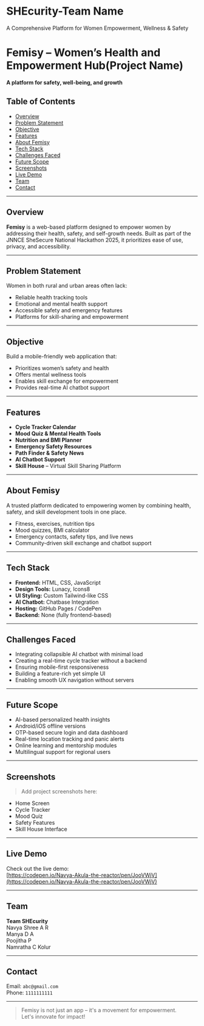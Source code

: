 # SHEcurity-Team Name
A Comprehensive Platform for Women Empowerment, Wellness &amp; Safety

# Femisy – Women’s Health and Empowerment Hub(Project Name)

**A platform for safety, well-being, and growth**

## Table of Contents
- [Overview](#overview)
- [Problem Statement](#problem-statement)
- [Objective](#objective)
- [Features](#features)
- [About Femisy](#about-femisy)
- [Tech Stack](#tech-stack)
- [Challenges Faced](#challenges-faced)
- [Future Scope](#future-scope)
- [Screenshots](#screenshots)
- [Live Demo](#live-demo)
- [Team](#team)
- [Contact](#contact)

---

## Overview

**Femisy** is a web-based platform designed to empower women by addressing their health, safety, and self-growth needs. Built as part of the JNNCE SheSecure National Hackathon 2025, it prioritizes ease of use, privacy, and accessibility.

---

## Problem Statement

Women in both rural and urban areas often lack:
- Reliable health tracking tools
- Emotional and mental health support
- Accessible safety and emergency features
- Platforms for skill-sharing and empowerment

---

## Objective

Build a mobile-friendly web application that:
- Prioritizes women’s safety and health
- Offers mental wellness tools
- Enables skill exchange for empowerment
- Provides real-time AI chatbot support

---

## Features

- **Cycle Tracker Calendar**
- **Mood Quiz & Mental Health Tools**
- **Nutrition and BMI Planner**
- **Emergency Safety Resources**
- **Path Finder & Safety News**
- **AI Chatbot Support**
- **Skill House** – Virtual Skill Sharing Platform

---

## About Femisy

A trusted platform dedicated to empowering women by combining health, safety, and skill development tools in one place.

- Fitness, exercises, nutrition tips
- Mood quizzes, BMI calculator
- Emergency contacts, safety tips, and live news
- Community-driven skill exchange and chatbot support

---

## Tech Stack

- **Frontend:** HTML, CSS, JavaScript
- **Design Tools:** Lunacy, Icons8
- **UI Styling:** Custom Tailwind-like CSS
- **AI Chatbot:** Chatbase Integration
- **Hosting:** GitHub Pages / CodePen
- **Backend:** None (fully frontend-based)

---

## Challenges Faced

- Integrating collapsible AI chatbot with minimal load
- Creating a real-time cycle tracker without a backend
- Ensuring mobile-first responsiveness
- Building a feature-rich yet simple UI
- Enabling smooth UX navigation without servers

---

## Future Scope

- AI-based personalized health insights
- Android/iOS offline versions
- OTP-based secure login and data dashboard
- Real-time location tracking and panic alerts
- Online learning and mentorship modules
- Multilingual support for regional users

---

## Screenshots

> Add project screenshots here:
- Home Screen
- Cycle Tracker
- Mood Quiz
- Safety Features
- Skill House Interface

---

## Live Demo

Check out the live demo:  
[https://codepen.io/Navya-Akula-the-reactor/pen/JooVWjV](https://codepen.io/Navya-Akula-the-reactor/pen/JooVWjV)

---

## Team

**Team SHEcurity**  
Navya Shree A R  
Manya D A  
Poojitha P  
Namratha C Kolur

---

## Contact

Email: `abc@gmail.com`  
Phone: `1111111111`

---

> Femisy is not just an app – it's a movement for empowerment.  
> Let's innovate for impact!
